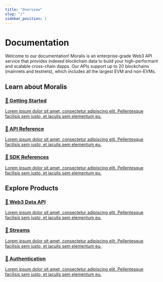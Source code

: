 ```yaml
---
title: "Overview"
slug: "/"
sidebar_position: 1
---
```


# Documentation
Welcome to our documentation! Moralis is an enterprise-grade Web3 API service that provides indexed blockchain data to build your high-performant and scalable cross-chain dapps. Our APIs support up to 20 blockchains (mainnets and testnets), which includes all the largest EVM and non-EVMs.

## Learn about Moralis
<div class="row">
    <div class="col col--4">
        <div class="col-demo">
            <a class="card padding--lg cardContainer_node_modules-@docusaurus-theme-classic-lib-theme-DocCard-styles-module" href="/web3-data-api/">
                <h3>📄️ Getting Started</h3>
                <p>Lorem ipsum dolor sit amet, consectetur adipiscing elit. Pellentesque facilisis sem justo, et iaculis sem elementum eu.</p>
            </a>
        </div>
    </div>
    <div class="col col--4">
        <div class="col-demo">
            <a class="card padding--lg cardContainer_node_modules-@docusaurus-theme-classic-lib-theme-DocCard-styles-module" href="/reference/">
                <h3>📄️ API Reference</h3>
                <p>Lorem ipsum dolor sit amet, consectetur adipiscing elit. Pellentesque facilisis sem justo, et iaculis sem elementum eu.</p>
            </a>
        </div>
    </div>
    <div class="col col--4">
        <div class="col-demo">
            <a class="card padding--lg cardContainer_node_modules-@docusaurus-theme-classic-lib-theme-DocCard-styles-module" href="/">
                <h3>📄️ SDK References</h3>
                <p>Lorem ipsum dolor sit amet, consectetur adipiscing elit. Pellentesque facilisis sem justo, et iaculis sem elementum eu.</p>
            </a>
        </div>
    </div>
</div>

## Explore Products 

<div class="row">
    <div class="col col--4">
        <div class="col-demo">
            <a class="card padding--lg cardContainer_node_modules-@docusaurus-theme-classic-lib-theme-DocCard-styles-module" href="/web3-data-api/">
                <h3>📄️ Web3 Data API</h3>
                <p>Lorem ipsum dolor sit amet, consectetur adipiscing elit. Pellentesque facilisis sem justo, et iaculis sem elementum eu.</p>
            </a>
        </div>
    </div>
    <div class="col col--4">
        <div class="col-demo">
            <a class="card padding--lg cardContainer_node_modules-@docusaurus-theme-classic-lib-theme-DocCard-styles-module" href="/streams-api/">
                <h3>📄️ Streams</h3>
                <p>Lorem ipsum dolor sit amet, consectetur adipiscing elit. Pellentesque facilisis sem justo, et iaculis sem elementum eu.</p>
            </a>
        </div>
    </div>
    <div class="col col--4">
        <div class="col-demo">
            <a class="card padding--lg cardContainer_node_modules-@docusaurus-theme-classic-lib-theme-DocCard-styles-module" href="/authentication-api/">
                <h3>📄️ Authentication</h3>
                <p>Lorem ipsum dolor sit amet, consectetur adipiscing elit. Pellentesque facilisis sem justo, et iaculis sem elementum eu.</p>
            </a>
        </div>
    </div>
</div>
